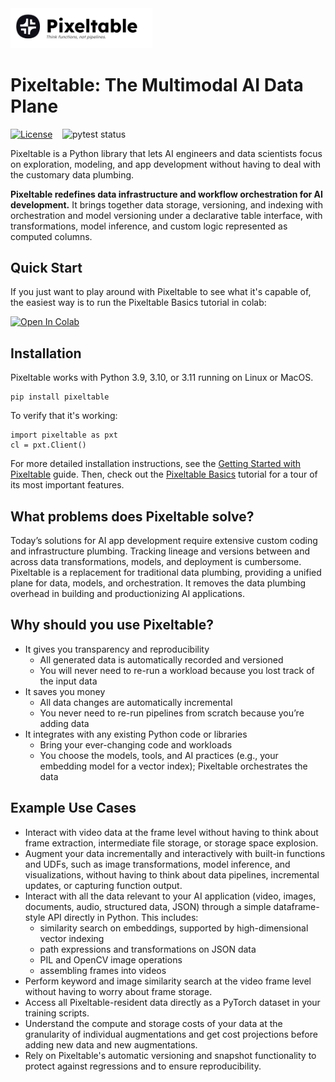 <img src="docs/pixeltable-banner.png" width="45%"/>

# Pixeltable: The Multimodal AI Data Plane

[![License](https://img.shields.io/badge/License-Apache_2.0-blue.svg)](https://opensource.org/licenses/Apache-2.0)
&nbsp;&nbsp;
![pytest status](https://github.com/pixeltable/pixeltable/actions/workflows/pytest.yml/badge.svg)

Pixeltable is a Python library that lets AI engineers and data scientists focus on
exploration, modeling, and app development without having to deal with the customary
data plumbing.

**Pixeltable redefines data infrastructure and workflow orchestration for AI development.**
It brings together data storage, versioning, and indexing with orchestration and model
versioning under a declarative table interface, with transformations, model inference,
and custom logic represented as computed columns.

## Quick Start

If you just want to play around with Pixeltable to see what it's capable of, the easiest way is to run
the Pixeltable Basics tutorial in colab:

<a target="_blank" href="https://colab.research.google.com/github/pixeltable/pixeltable/blob/master/docs/tutorials/pixeltable-basics.ipynb">
  <img src="https://colab.research.google.com/assets/colab-badge.svg" alt="Open In Colab"/>
</a>

## Installation

Pixeltable works with Python 3.9, 3.10, or 3.11 running on Linux or MacOS.

```
pip install pixeltable
```

To verify that it's working:

```
import pixeltable as pxt
cl = pxt.Client()
```

For more detailed installation instructions, see the
[Getting Started with Pixeltable](https://pixeltable.github.io/pixeltable/getting-started/)
guide. Then, check out the
[Pixeltable Basics](https://pixeltable.github.io/pixeltable/tutorials/pixeltable-basics/)
tutorial for a tour of its most important features.

## What problems does Pixeltable solve?

Today’s solutions for AI app development require extensive custom coding and infrastructure
plumbing. Tracking lineage and versions between and across data transformations, models, and
deployment is cumbersome. Pixeltable is a replacement for traditional data plumbing, providing
a unified plane for data, models, and orchestration. It removes the data plumbing overhead in
building and productionizing AI applications.

## Why should you use Pixeltable?

- It gives you transparency and reproducibility
    - All generated data is automatically recorded and versioned
    - You will never need to re-run a workload because you lost track of the input data
- It saves you money
    - All data changes are automatically incremental
    - You never need to re-run pipelines from scratch because you’re adding data
- It integrates with any existing Python code or libraries
    - Bring your ever-changing code and workloads
    - You choose the models, tools, and AI practices (e.g., your embedding model for a vector index); Pixeltable orchestrates the data

## Example Use Cases

* Interact with video data at the frame level without having to think about frame extraction,
intermediate file storage, or storage space explosion.
* Augment your data incrementally and interactively with built-in functions and UDFs, such as
image transformations, model inference, and visualizations, without having to think about data pipelines,
incremental updates, or capturing function output.
* Interact with all the data relevant to your AI application (video, images, documents, audio, structured data, JSON) through
a simple dataframe-style API directly in Python. This includes:
    * similarity search on embeddings, supported by high-dimensional vector indexing
    * path expressions and transformations on JSON data
    * PIL and OpenCV image operations
    * assembling frames into videos
* Perform keyword and image similarity search at the video frame level without having to worry about frame
storage.
* Access all Pixeltable-resident data directly as a PyTorch dataset in your training scripts.
* Understand the compute and storage costs of your data at the granularity of individual augmentations and
get cost projections before adding new data and new augmentations.
* Rely on Pixeltable's automatic versioning and snapshot functionality to protect against regressions
and to ensure reproducibility.
